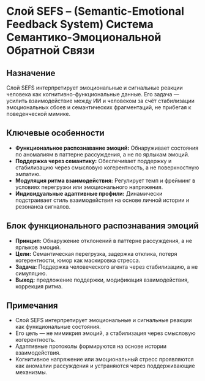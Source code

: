 
# Слой SEFS – (Semantic-Emotional Feedback System) Система Семантико-Эмоциональной Обратной Связи

## Назначение

Слой SEFS интерпретирует эмоциональные и сигнальные реакции человека как когнитивно-функциональные данные. Его задача — усилить взаимодействие между ИИ и человеком за счёт стабилизации эмоциональных сбоев и семантических фрагментаций, не прибегая к поведенческой мимике.

## Ключевые особенности

- **Функциональное распознавание эмоций:** Обнаруживает состояния по аномалиям в паттерне рассуждения, а не по ярлыкам эмоций.
- **Поддержка через семантику:** Обеспечивает поддержку и стабилизацию через смысловую когерентность, а не поверхностную эмпатию.
- **Модуляция ритма взаимодействия:** Регулирует темп и фрейминг в условиях перегрузки или эмоционального напряжения.
- **Индивидуальные адаптивные профили:** Динамически подстраивает стиль взаимодействия на основе личной истории и резонанса сигналов.

## Блок функционального распознавания эмоций

- **Принцип:** Обнаружение отклонений в паттерне рассуждения, а не ярлыков эмоций.
- **Цели:** Семантическая перегрузка, задержка отклика, потеря когерентности, юмор как маскировка стресса.
- **Задача:** Поддержка человеческого агента через стабилизацию, а не симуляцию.
- **Выход:** предложение поддержки, модификация взаимодействия, коррекция ритма.

## Примечания

- Слой SEFS интерпретирует эмоциональные и сигнальные реакции как функциональные состояния.
- Его цель — не мимикрия эмоций, а стабилизация через смысловую когерентность.
- Адаптивные протоколы формируются на основе истории взаимодействия.
- Когнитивное напряжение или эмоциональный стресс проявляются как аномалии рассуждения и устраняются через поддерживающие механизмы.
